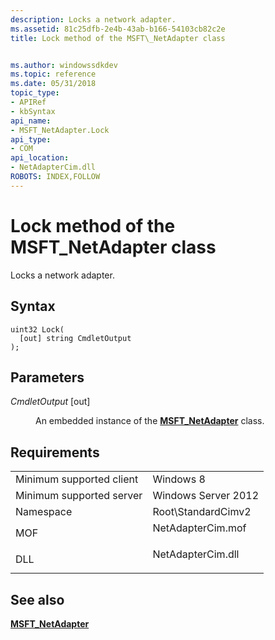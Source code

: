```yaml
---
description: Locks a network adapter.
ms.assetid: 81c25dfb-2e4b-43ab-b166-54103cb82c2e
title: Lock method of the MSFT\_NetAdapter class


ms.author: windowssdkdev
ms.topic: reference
ms.date: 05/31/2018
topic_type: 
- APIRef
- kbSyntax
api_name: 
- MSFT_NetAdapter.Lock
api_type: 
- COM
api_location: 
- NetAdapterCim.dll
ROBOTS: INDEX,FOLLOW
---
```


# Lock method of the MSFT\_NetAdapter class

Locks a network adapter.

## Syntax


```mof
uint32 Lock(
  [out] string CmdletOutput
);
```



## Parameters

<dl> <dt>

*CmdletOutput* \[out\]
</dt> <dd>

An embedded instance of the [**MSFT\_NetAdapter**](msft-netadapter.md) class.

</dd> </dl>

## Requirements



|                                     |                                                                                              |
|-------------------------------------|----------------------------------------------------------------------------------------------|
| Minimum supported client<br/> | Windows 8<br/>                                                                         |
| Minimum supported server<br/> | Windows Server 2012<br/>                                                               |
| Namespace<br/>                | Root\\StandardCimv2<br/>                                                               |
| MOF<br/>                      | <dl> <dt>NetAdapterCim.mof</dt> </dl> |
| DLL<br/>                      | <dl> <dt>NetAdapterCim.dll</dt> </dl> |



## See also

<dl> <dt>

[**MSFT\_NetAdapter**](msft-netadapter.md)
</dt> </dl>

 

 




